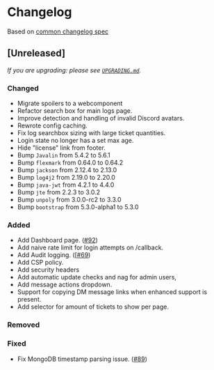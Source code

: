 # Changelog
Based on [common changelog spec](https://common-changelog.org/)

## [Unreleased]

_If you are upgrading: please see [`UPGRADING.md`](UPGRADING.md)._


### Changed

- Migrate spoilers to a webcomponent
- Refactor search box for main logs page. 
- Improve detection and handling of invalid Discord avatars.
- Rewrote config caching.
- Fix log searchbox sizing with large ticket quantities.
- Login state no longer has a set max age.
- Hide "license" link from footer.
- Bump `Javalin` from 5.4.2 to 5.6.1
- Bump `flexmark` from 0.64.0 to 0.64.2
- Bump `jackson` from 2.12.4 to 2.13.0
- Bump `log4j2` from 2.19.0 to 2.20.0
- Bump `java-jwt` from 4.2.1 to 4.4.0
- Bump `jte` from 2.2.3 to 3.0.2
- Bump `unpoly` from 3.0.0-rc2 to 3.3.0
- Bump `bootstrap` from 5.3.0-alpha1 to 5.3.0


### Added

- Add Dashboard page. ([#92](https://github.com/khakers/modmail-viewer/pull/92))
- Add naive rate limit for login attempts on /callback.
- Add Audit logging. ([[#69](https://github.com/khakers/modmail-viewer/issues/69))
- Add CSP policy.
- Add security headers
- Add automatic update checks and nag for admin users,
- Add message actions dropdown.
- Support for copying DM message links when enhanced support is present.
- Add selector for amount of tickets to show per page.

### Removed

### Fixed

- Fix MongoDB timestamp parsing issue. ([#89](https://github.com/khakers/modmail-viewer/issues/89))
